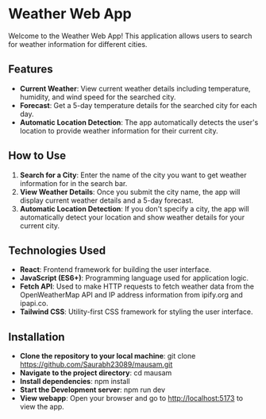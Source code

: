 Weather Web App
===============

Welcome to the Weather Web App! This application allows users to search for weather information for different cities.

Features
--------

- **Current Weather**: View current weather details including temperature, humidity, and wind speed for the searched city.
- **Forecast**: Get a 5-day temperature details for the searched city for each day.
- **Automatic Location Detection**: The app automatically detects the user's location to provide weather information for their current city.

How to Use
----------

1. **Search for a City**: Enter the name of the city you want to get weather information for in the search bar.
2. **View Weather Details**: Once you submit the city name, the app will display current weather details and a 5-day forecast.
3. **Automatic Location Detection**: If you don't specify a city, the app will automatically detect your location and show weather details for your current city.

Technologies Used
-----------------

- **React**: Frontend framework for building the user interface.
- **JavaScript (ES6+)**: Programming language used for application logic.
- **Fetch API**: Used to make HTTP requests to fetch weather data from the OpenWeatherMap API and IP address information from ipify.org and ipapi.co.
- **Tailwind CSS**: Utility-first CSS framework for styling the user interface.

Installation 
-----------------

- **Clone the repository to your local machine**: git clone https://github.com/Saurabh23089/mausam.git
- **Navigate to the project directory**: cd mausam
- **Install dependencies**: npm install
- **Start the Development server**: npm run dev
- **View webapp**: Open your browser and go to [http://localhost:5173](http://localhost:3000) to view the app.






